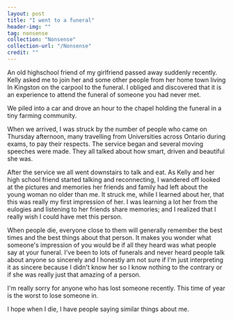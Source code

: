 ```yaml
---
layout: post
title: "I went to a funeral"
header-img: ""
tag: nonsense
collection: "Nonsense"
collection-url: "/Nonsense"
credit: ""
---
```


An old highschool friend of my girlfriend passed away suddenly recently.  Kelly asked me to join her and some other people from her home town living In Kingston on the carpool to the funeral. I obliged and discovered that it is an experience to attend the funeral of someone you had never met. 

We piled into a car and drove an hour to the chapel holding the funeral in a tiny farming community.

When we arrived, I was struck by the number of people who came on Thursday afternoon, many travelling from Universities across Ontario during exams, to pay their respects. The service began and several moving speeches were made. They all talked about how smart, driven and beautiful she was. 

After the service we all went downstairs to talk and eat. As Kelly and her high school friend started talking and reconnecting, I wandered off looked at the pictures and memories her friends and family had left about the young woman no older than me. It struck me, while I learned about her, that this was really my first impression of her. I was learning a lot her from the eulogies and listening to her friends share memories; and I realized that I really wish I could have met this person. 

When people die, everyone close to them will generally remember the best times and the best things about that person. It makes you wonder what someone's impression of you would be if all they heard was what people say at your funeral. I've been to lots of funerals and never heard people talk about anyone so sincerely and I honestly am not sure if I'm just interpreting it as sincere because I didn't know her so I know nothing to the contrary or if she was really just that amazing of a person.

I'm really sorry for anyone who has lost someone recently. This time of year is the worst to lose someone in.

I hope when I die, I have people saying similar things about me.  